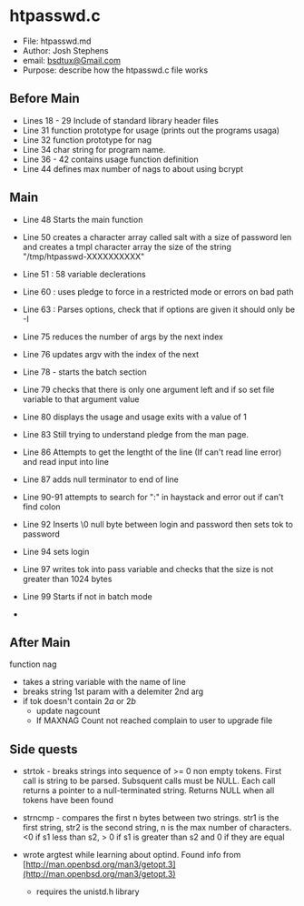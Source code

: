 # htpasswd.c
- File: htpasswd.md
- Author: Josh Stephens
- email: bsdtux@Gmail.com
- Purpose: describe how the htpasswd.c file works

## Before Main
- Lines 18 - 29 Include of standard library header files
- Line 31 function prototype for usage (prints out the programs usaga)
- Line 32 function prototype for nag
- Line 34 char string for program name. 
- Line 36 - 42 contains usage function definition
- Line 44 defines max number of nags to about using bcrypt

## Main
- Line 48 Starts the main function
- Line 50 creates a character array called salt with a size of password len and creates a tmpl character array the size of the string "/tmp/htpasswd-XXXXXXXXXX"

- Line 51 : 58 variable declerations
- Line 60 : uses pledge to force in a restricted mode or errors on bad path 
- Line 63 : Parses options, check that if options are given it should only be -I  

- Line 75 reduces the number of args by the next index
- Line 76 updates argv with the index of the next 

- Line 78 - starts the batch section 
- Line 79 checks that there is only one argument left and if so set file variable to that argument value
- Line 80 displays the usage and usage exits with a value of 1
- Line 83 Still trying to understand pledge from the man page.

- Line 86 Attempts to get the lengtht of the line (If can't read line error) and read input into line
- Line 87 adds null terminator to end of line

- Line 90-91 attempts to search for ":" in haystack and error out if can't find colon

- Line 92 Inserts \0 null byte between login and password then sets tok to password 

- Line 94 sets login

- Line 97 writes tok into pass variable and checks that the size is not greater than 1024 bytes

- Line 99 Starts if not in batch mode

- 

## After Main
function nag 
- takes a string variable with the name of line
- breaks string 1st param with a delemiter 2nd arg
- if tok doesn't contain $2a$ or $2b$ 
    - update nagcount 
    - If MAXNAG Count not reached complain to user to upgrade file

## Side quests 
- strtok - breaks strings into sequence of >= 0 non empty tokens. First call is string to be parsed. Subsquent calls must be NULL. Each call returns a pointer to a null-terminated string. Returns NULL 
when all tokens have been found

- strncmp - compares the first n bytes between two strings. str1 is the first string, str2 is the second string, n is the max number of characters. <0 if s1 less than s2, > 0 if s1 is greater than s2 and 0 if they are equal

- wrote argtest while learning about optind. Found info from [http://man.openbsd.org/man3/getopt.3](http://man.openbsd.org/man3/getopt.3)
    - requires the unistd.h library
